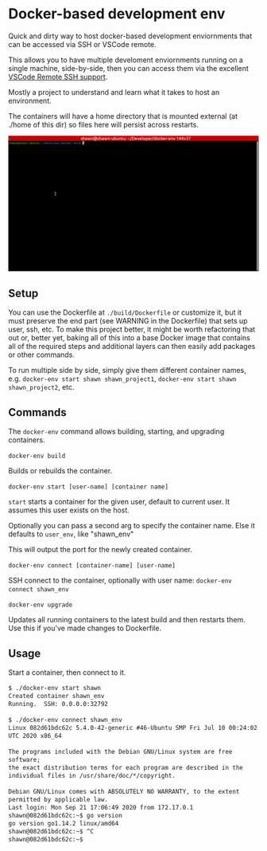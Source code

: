 # Docker-based development env

Quick and dirty way to host docker-based development enviornments that can be accessed via SSH or VSCode remote.

This allows you to have multiple develoment enviornments running on a single machine, side-by-side, then you can access them via the excellent [VSCode Remote SSH support](https://code.visualstudio.com/docs/remote/ssh).

Mostly a project to understand and learn what it takes to host an environment.

The containers will have a home directory that is mounted external (at ./home of this dir) so files here will persist across restarts.

![](docker-env.gif)


## Setup

You can use the Dockerfile at `./build/Dockerfile` or customize it, but it must preserve the end part (see WARNING in the Dockerfile) that sets up user, ssh, etc.  To make this project better, it might be worth refactoring that out or, better yet, baking all of this into a base Docker image that contains all of the required steps and additional layers can then easily add packages or other commands.

To run multiple side by side, simply give them different container names, e.g. `docker-env start shawn shawn_project1`, `docker-env start shawn shawn_project2`, etc.

## Commands

The `docker-env` command allows building, starting, and upgrading containers.

`docker-env build`

Builds or rebuilds the container.

`docker-env start [user-name] [container name]`

`start` starts a container for the given user, default to current user.  It assumes this user exists on the host.

Optionally you can pass a second arg to specify the container name.  Else it defaults to `user_env`, like "shawn_env"

This will output the port for the newly created container.

`docker-env connect [container-name] [user-name]`

SSH connect to the container, optionally with user name: `docker-env connect shawn_env`

`docker-env upgrade`

Updates all running containers to the latest build and then restarts them.  Use this if you've made changes to Dockerfile.

## Usage

Start a container, then connect to it.

```
$ ./docker-env start shawn
Created container shawn_env
Running.  SSH: 0.0.0.0:32792

$ ./docker-env connect shawn_env
Linux 082d61bdc62c 5.4.0-42-generic #46-Ubuntu SMP Fri Jul 10 00:24:02 UTC 2020 x86_64

The programs included with the Debian GNU/Linux system are free software;
the exact distribution terms for each program are described in the
individual files in /usr/share/doc/*/copyright.

Debian GNU/Linux comes with ABSOLUTELY NO WARRANTY, to the extent
permitted by applicable law.
Last login: Mon Sep 21 17:06:49 2020 from 172.17.0.1
shawn@082d61bdc62c:~$ go version
go version go1.14.2 linux/amd64
shawn@082d61bdc62c:~$ ^C
shawn@082d61bdc62c:~$ 

```

